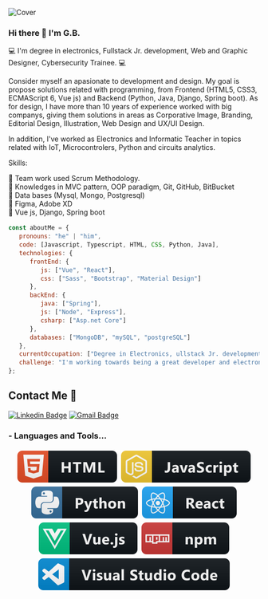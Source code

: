 ![Cover](https://github.com/Gustaf-dev-code/Gustaf-dev-code/assets/114838289/2282e0b0-7b85-46e3-a163-5caed62f4558)

### Hi there 👋 I'm G.B.

💻 I'm degree in electronics, Fullstack Jr. development, Web and Graphic Designer, Cybersecurity Trainee. 💻

Consider myself an apasionate to development and design. My goal is propose solutions related with programming, from Frontend (HTML5, CSS3, ECMAScript 6, Vue js) and Backend (Python, Java, Django, Spring boot). As for design, I have more than 10 years of experience worked with big companys, giving them solutions in areas as Corporative Image, Branding, Editorial Design, Illustration, Web Design and UX/UI Design.

In addition, I've worked as Electronics and Informatic Teacher in topics related with IoT, Microcontrolers, Python and circuits analytics.

Skills:

📌 Team work used Scrum Methodology. </br>
📌 Knowledges in MVC pattern, OOP paradigm, Git, GitHub, BitBucket </br>
📌 Data bases (Mysql, Mongo, Postgresql) </br>
📌 Figma, Adobe XD </br>
📌 Vue js, Django, Spring boot </br>

```javascript
const aboutMe = {
   pronouns: "he" | "him",
   code: [Javascript, Typescript, HTML, CSS, Python, Java],
   technologies: {
      frontEnd: {
         js: ["Vue", "React"],
         css: ["Sass", "Bootstrap", "Material Design"]
      },
      backEnd: {
         java: ["Spring"],
         js: ["Node", "Express"],
         csharp: ["Asp.net Core"]
      },
      databases: ["MongoDB", "mySQL", "postgreSQL"]
   },
   currentOccupation: ["Degree in Electronics, ullstack Jr. development, Web and Graphic Designer, Cybersecurity Trainee. Open for job opportunities"],
   challenge: "I'm working towards being a great developer and electronic.",
};
```
##  Contact Me :speech_balloon:
[![Linkedin Badge](https://img.shields.io/badge/-gustav-blue?style=flat-square&logo=Linkedin&logoColor=white&link=https://www.linkedin.com/in/gustavo-bri-dev/)](https://www.linkedin.com/in/gustavo-bri-dev/) [![Gmail Badge](https://img.shields.io/badge/-gustav.dev.code@gmail.com-c14438?style=flat-square&logo=Gmail&logoColor=white&link=mailto:gustav.dev.code@gmail.com)](mailto:gustav.dev.code@gmail.com) 

### - Languages and Tools...

<p align="center">
 <img src="https://raw.githubusercontent.com/8bithemant/8bithemant/master/svg/dev/languages/html.svg" alt="Html" style="vertical-align:top; margin:4px"><img src="https://raw.githubusercontent.com/8bithemant/8bithemant/master/svg/dev/languages/js.svg" alt="Javascript" style="vertical-align:top; margin:4px"><img src="https://raw.githubusercontent.com/8bithemant/8bithemant/master/svg/dev/languages/python.svg" alt="Python" style="vertical-align:top; margin:4px"><img src="https://raw.githubusercontent.com/8bithemant/8bithemant/master/svg/dev/frameworks/react.svg" alt="React" style="vertical-align:top; margin:4px"><img src="https://raw.githubusercontent.com/8bithemant/8bithemant/master/svg/dev/frameworks/vue.svg" alt="Vue" style="vertical-align:top; margin:4px"><img src="https://raw.githubusercontent.com/8bithemant/8bithemant/master/svg/dev/services/npm.svg" alt="npm" style="vertical-align:top; margin:4px"><img src="https://raw.githubusercontent.com/8bithemant/8bithemant/master/svg/dev/tools/visualstudio_code.svg" alt="VSC" style="vertical-align:top; margin:4px">

</p>
<!--
**Gustaf-dev-code/Gustaf-dev-code** is a ✨ _special_ ✨ repository because its `README.md` (this file) appears on your GitHub profile.

Here are some ideas to get you started:

- 🔭 I’m currently working on ...
- 🌱 I’m currently learning ...
- 👯 I’m looking to collaborate on ...
- 🤔 I’m looking for help with ...
- 💬 Ask me about ...
- 📫 How to reach me: ...
- 😄 Pronouns: ...
- ⚡ Fun fact: ...
-->

